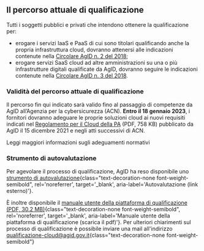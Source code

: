 ## Il percorso attuale di qualificazione
Tutti i soggetti pubblici e privati che intendono ottenere la qualificazione per:
- erogare i servizi IaaS e PaaS di cui sono titolari qualificando anche la propria infrastruttura cloud, dovranno attenersi alle indicazioni contenute nella [Circolare AgID n. 2 del 2018](https://cloud-italia.readthedocs.io/projects/cloud-italia-circolari/it/latest/); 
- erogare servizi SaaS cloud ad altre amministrazioni su una o più infrastrutture digitali qualificate da AgID, dovranno seguire le indicazioni contenute nella [Circolare AgID n. 3 del 2018](https://cloud-italia.readthedocs.io/projects/cloud-italia-circolari/it/latest/).

### Validità del percorso attuale di qualificazione
Il percorso fin qui indicato sarà valido fino al passaggio di competenze da AgID all’Agenzia per la cybersicurezza (ACN). **Entro il 18 gennaio 2023**, i fornitori dovranno adeguare le proprie soluzioni cloud ai nuovi requisiti indicati nel [Regolamento per il Cloud della PA](https://trasparenza.agid.gov.it/moduli/downloadFile.php?file=oggetto_allegati/213481843140O__O628+DT+DG+628+-+15+dic+2021+-+Regolamento+servizi+cloud.pdf) (PDF, 758 KB) pubblicato da AgID il 15 dicembre 2021 e negli atti successivi di ACN.

Leggi maggiori informazioni sugli adeguamenti normativi

### Strumento di autovalutazione
Per agevolare il processo di qualificazione, AgID ha reso disponibile uno [strumento di autovalutazione](https://autovalutazione.cloud.italia.it/){class="text-decoration-none font-weight-semibold", rel='noreferrer', target='_blank', aria-label='Autovalutazione (link esterno)'}.

È inoltre disponibile il 
[manuale utente della piattaforma di qualificazione (PDF, 30.2 MB)](https://catalogocloud.agid.gov.it/serve/doc/GuidaPortaleFornitori_v1.3.0_20201001.pdf){class="text-decoration-none font-weight-semibold", rel='noreferrer', target='_blank', aria-label='Manuale utente della piattaforma di qualificazione (scarica il pdf)'}.
Per ulteriori chiarimenti sul processo di qualificazione è possibile inviare una mail all'indirizzo
[qualificazione-cloud@agid.gov.it](mailto:qualificazione-cloud@agid.gov.it){class="text-decoration-none font-weight-semibold"}
